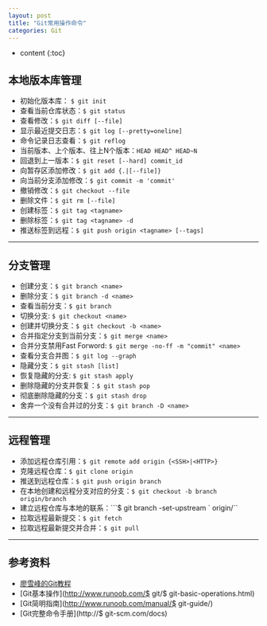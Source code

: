 ```yaml
---
layout: post
title: "Git常用操作命令"
categories: Git
---
```


* content
{:toc}

## 本地版本库管理

* 初始化版本库： ```$ git init```
* 查看当前仓库状态：```$ git status```
* 查看修改：```$ git diff [--file]```
* 显示最近提交日志：```$ git log [--pretty=oneline]```
* 命令记录日志查看：```$ git reflog```
* 当前版本、上个版本、往上N个版本：```HEAD HEAD^ HEAD~N```
* 回退到上一版本：```$ git reset [--hard] commit_id```
* 向暂存区添加修改：```$ git add {.|[--file]}```
* 向当前分支添加修改：```$ git commit -m 'commit'```
* 撤销修改：```$ git checkout --file```
* 删除文件：```$ git rm [--file]```
* 创建标签：```$ git tag <tagname>```
* 删除标签：```$ git tag <tagname> -d```
* 推送标签到远程：```$ git push origin <tagname> [--tags]```

---

## 分支管理 

* 创建分支：```$ git branch <name>```
* 删除分支：```$ git branch -d <name>```
* 查看当前分支：```$ git branch```
* 切换分支: ```$ git checkout <name>```
* 创建并切换分支：```$ git checkout -b <name>```
* 合并指定分支到当前分支：```$ git merge <name>```
* 合并分支禁用Fast Forword: ```$ git merge -no-ff -m "commit" <name>```
* 查看分支合并图：```$ git log --graph```
* 隐藏分支：```$ git stash [list]```
* 恢复隐藏的分支: ```$ git stash apply```
* 删除隐藏的分支并恢复：```$ git stash pop```
* 彻底删除隐藏的分支：```$ git stash drop```
* 舍弃一个没有合并过的分支：```$ git branch -D <name>```

---

## 远程管理

* 添加远程仓库引用：```$ git remote add origin {<SSH>|<HTTP>}```
* 克隆远程仓库：```$ git clone origin```
* 推送到远程仓库：```$ git push origin branch```
* 在本地创建和远程分支对应的分支：```$ git checkout -b branch origin/branch```
* 建立远程仓库与本地的联系：```$ git branch -set-upstream <name>` origin/<name>``
* 拉取远程最新提交：```$ git fetch```
* 拉取远程最新提交并合并：```$ git pull```

---

## 参考资料

* [廖雪峰的Git教程](http://www.liaoxuefeng.com/wiki/0013739516305929606dd18361248578c67b8067c8c017b000)
* [Git基本操作](http://www.runoob.com/$ git/$ git-basic-operations.html)
* [Git简明指南](http://www.runoob.com/manual/$ git-guide/)
* [Git完整命令手册](http://$ git-scm.com/docs)




